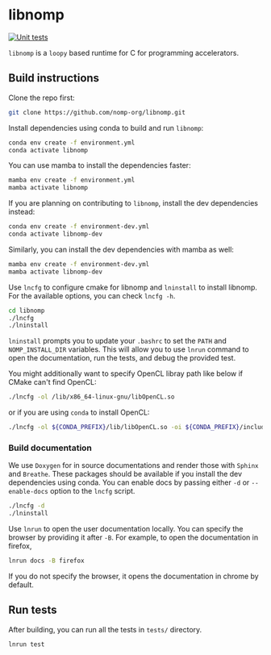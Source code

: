 # libnomp

[![Unit tests](https://github.com/nomp-org/libnomp/actions/workflows/ci.yml/badge.svg)](https://github.com/nomp-org/libnomp/actions/workflows/ci.yml)

`libnomp` is a `loopy` based runtime for C for programming accelerators.

## Build instructions

Clone the repo first:

```bash
git clone https://github.com/nomp-org/libnomp.git
```

Install dependencies using conda to build and run `libnomp`:

```bash
conda env create -f environment.yml
conda activate libnomp
```

You can use mamba to install the dependencies faster:

```bash
mamba env create -f environment.yml
mamba activate libnomp
```

If you are planning on contributing to `libnomp`, install the dev dependencies
instead:

```bash
conda env create -f environment-dev.yml
conda activate libnomp-dev
```

Similarly, you can install the dev dependencies with mamba as well:

```bash
mamba env create -f environment-dev.yml
mamba activate libnomp-dev
```

Use `lncfg` to configure cmake for libnomp and `lninstall` to install libnomp. 
For the available options, you can check `lncfg -h`.

```bash
cd libnomp
./lncfg
./lninstall 
```

`lninstall` prompts you to update your `.bashrc` to set the `PATH` and 
`NOMP_INSTALL_DIR` variables. This will allow you to use `lnrun` command to 
open the documentation, run the tests, and debug the provided test.

You might additionally want to specify OpenCL libray path like below if CMake
can't find OpenCL:

```bash
./lncfg -ol /lib/x86_64-linux-gnu/libOpenCL.so
```

or if you are using `conda` to install OpenCL:
```bash
./lncfg -ol ${CONDA_PREFIX}/lib/libOpenCL.so -oi ${CONDA_PREFIX}/include/
```

### Build documentation

We use `Doxygen` for in source documentations and render those with `Sphinx` and
`Breathe`. These packages should be available if you install the dev dependencies
using conda. You can enable docs by passing either `-d` or `--enable-docs` option
to the `lncfg` script.

```bash
./lncfg -d
./lninstall
```

Use `lnrun` to open the user documentation locally. You can specify the browser by
providing it after `-B`. For example, to open the documentation in firefox, 
    
```bash
lnrun docs -B firefox
```

If you do not specify the browser, it opens the documentation in chrome by default.

## Run tests

After building, you can run all the tests in `tests/` directory.

```bash
lnrun test
```
